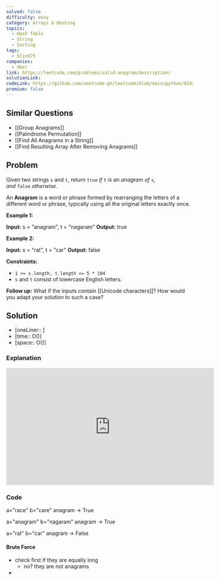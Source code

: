 ```yaml
---
solved: false
difficulty: easy
category: Arrays & Hashing
topics:
  - Hash Table
  - String
  - Sorting
tags:
  - blind75
companies:
  - Uber
link: https://leetcode.com/problems/valid-anagram/description/
solutionLink: 
codeLink: https://github.com/neetcode-gh/leetcode/blob/main/python/0242-valid-anagram.py
premium: false
---
```

## Similar Questions

- [[Group Anagrams]]
- [[Palindrome Permutation]]
- [[Find All Anagrams in a String]]
- [[Find Resulting Array After Removing Anagrams]]
## Problem

Given two strings `s` and `t`, return `true` _if_ `t` _is an anagram of_ `s`_, and_ `false` _otherwise_.

An **Anagram** is a word or phrase formed by rearranging the letters of a different word or phrase, typically using all the original letters exactly once.

**Example 1:**

**Input:** s = "anagram", t = "nagaram"
**Output:** true

**Example 2:**

**Input:** s = "rat", t = "car"
**Output:** false

**Constraints:**

- `1 <= s.length, t.length <= 5 * 104`
- `s` and `t` consist of lowercase English letters.

**Follow up:** What if the inputs contain [[Unicode characters]]? How would you adapt your solution to such a case?
## Solution

- [oneLiner:: ]
- [time:: O()]
- [space:: O()]

### Explanation

<iframe width="560" height="315" src="https://www.youtube.com/embed/9UtInBqnCgA?si=2aQars0febQ3-TOG" title="YouTube video player" frameborder="0" allow="accelerometer; autoplay; clipboard-write; encrypted-media; gyroscope; picture-in-picture; web-share" referrerpolicy="strict-origin-when-cross-origin" allowfullscreen></iframe>

### Code

a="race"
b="care"
anagram -> True

a="anagram"
b="nagaram"
anagram -> True

a="rat"
b="car"
anagram -> False

#### Brute Force

- check first if they are equally long
	- no? they are not anagrams
- 



```python
```